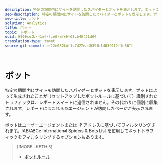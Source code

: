 ```yaml
---
description: 特定の期間内にサイトを訪問したスパイダーとボットを表示します。ボットによって生成されたことが（セットアップしたボットルールに基づいて）識別されたトラフィックは、レポートスイートに送信されません。その代わりに個別に収集されます。レポートにはこれらのエージェントが訪問したページが表示されます。
seo-description: 特定の期間内にサイトを訪問したスパイダーとボットを表示します。ボットによって生成されたことが（セットアップしたボットルールに基づいて）識別されたトラフィックは、レポートスイートに送信されません。その代わりに個別に収集されます。レポートにはこれらのエージェントが訪問したページが表示されます。
seo-title: ボット
solution: Analytics
title: ボット
topic: レポート
uuid: 9909ce3b-41a4-4ce8-afe9-02cb46f31d64
translation-type: tm+mt
source-git-commit: ed22e0520bf1c7427ead039fb1d0391f2f1e567f

---
```



# ボット

特定の期間内にサイトを訪問したスパイダーとボットを表示します。ボットによって生成されたことが（セットアップしたボットルールに基づいて）識別されたトラフィックは、レポートスイートに送信されません。その代わりに個別に収集されます。レポートにはこれらのエージェントが訪問したページが表示されます。

ボットはユーザーエージェントまたは IP アドレスに基づいてフィルタリングされます。IAB/ABCe International Spiders &amp; Bots List を使用してボットトラフィックをフィルタリングするオプションもあります。

>[!MORELIKETHIS]
>
>* [ボットルール](https://marketing.adobe.com/resources/help/en_US/admin/c_bot_rules.html)

